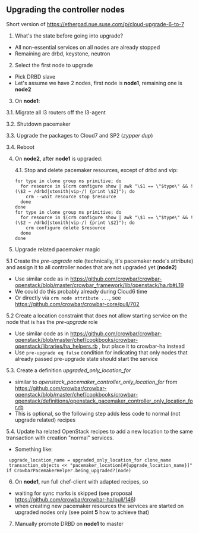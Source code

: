 ## Upgrading the controller nodes

Short version of https://etherpad.nue.suse.com/p/cloud-upgrade-6-to-7

1. What's the state before going into upgrade?
  * All non-essential services on all nodes are already stopped
  * Remaining are drbd, keystone, neutron
  
2. Select the first node to upgrade
  * Pick DRBD slave
  * Let's assume we have 2 nodes, first node is **node1**, remaining one is **node2**

3. On **node1**:

  3.1. Migrate  all l3 routers off the l3-agent
  
  3.2. Shutdown pacemaker
  
  3.3. Upgrade the packages to Cloud7 and SP2 (*zypper dup*)
  
  3.4. Reboot
  
4. On **node2**, after **node1** is upgraded:
  
   4.1. Stop and delete pacemaker resources, except of drbd and vip:
   ```
   for type in clone group ms primitive; do
     for resource in $(crm configure show | awk "\$1 == \"$type\" && ! (\$2 ~ /drbd|stonith|vip-/) {print \$2}"); do
       crm --wait resource stop $resource
     done
   done
   for type in clone group ms primitive; do
     for resource in $(crm configure show | awk "\$1 == \"$type\" && ! (\$2 ~ /drbd|stonith|vip-/) {print \$2}"); do
       crm configure delete $resource
     done
   done
   ```

5. Upgrade related pacemaker magic

  5.1 Create the *pre-upgrade* role (technically, it's pacemaker node's attribute) and assign it to all controller nodes that are not upgraded yet (**node2**)
   * Use similar code as in https://github.com/crowbar/crowbar-openstack/blob/master/crowbar_framework/lib/openstack/ha.rb#L19
   * We could do this probably already during Cloud6 time
   * Or directly via ``crm node attribute ...``, see https://github.com/crowbar/crowbar-core/pull/702
  
  5.2 Create a location constraint that does not allow starting service on the node that is has the *pre-upgrade* role
   * Use similar code as in https://github.com/crowbar/crowbar-openstack/blob/master/chef/cookbooks/crowbar-openstack/libraries/ha_helpers.rb , but place it to crowbar-ha instead
   * Use ``pre-upgrade eq false`` condition for indicating that only nodes that already passed pre-upgrade state should start the service
  
  5.3. Create a definition *upgraded_only_location_for*
   * similar to *openstack_pacemaker_controller_only_location_for* from https://github.com/crowbar/crowbar-openstack/blob/master/chef/cookbooks/crowbar-openstack/definitions/openstack_pacemaker_controller_only_location_for.rb
   * This is optional, so the following step adds less code to normal (not upgrade related) recipes
  
  5.4. Update ha related OpenStack recipes to add a new location to the same transaction with creation "normal" services.
   * Something like:
  
   ```
    upgrade_location_name = upgraded_only_location_for clone_name
    transaction_objects << "pacemaker_location[#{upgrade_location_name}]" if CrowbarPacemakerHelper.being_upgraded?(node)
   ```
   
6. On **node1**, run full chef-client with adapted recipes, so

  * waiting for sync marks is skipped (see proposal https://github.com/crowbar/crowbar-ha/pull/146)
  * when creating new pacemaker resources the services are started on upgraded nodes only (see point **5** how to achieve that)
  
7. Manually promote DRBD on **node1** to master
